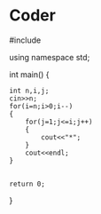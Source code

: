 # Coder

#include <iostream>

using namespace std;

int main()
{

    int n,i,j;
    cin>>n;
    for(i=n;i>0;i--)
    {
        for(j=1;j<=i;j++)
        {
            cout<<"*";
        }
        cout<<endl;
    }
    

    return 0;

}
